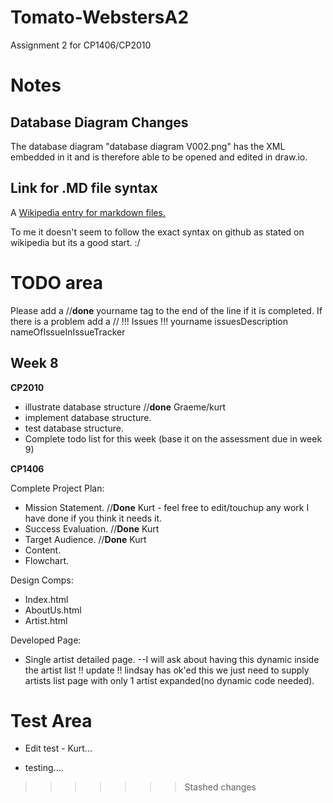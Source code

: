 Tomato-WebstersA2
=================

Assignment 2 for CP1406/CP2010

# Notes

Database Diagram Changes
------------------------
The database diagram "database diagram V002.png" has the XML embedded in it and is therefore able to be opened and edited in draw.io.

Link for .MD file syntax
------------------------
A [Wikipedia entry for markdown files.](http://en.wikipedia.org/wiki/Markdown)

To me it doesn't seem to follow the exact syntax on github as stated on wikipedia but its a good start. :/


# TODO area

Please add a //**done** yourname tag to the end of the line if it is completed.
If there is a problem add a // !!! Issues !!! yourname issuesDescription nameOfIssueInIssueTracker

Week 8
------

**CP2010**

* illustrate database structure //**done** Graeme/kurt
* implement database structure.
* test database structure.
* Complete todo list for this week (base it on the assessment due in week 9)

**CP1406**

Complete Project Plan:
* Mission Statement.    //**Done** Kurt - feel free to edit/touchup any work I have done if you think it needs it.
* Success Evaluation.   //**Done** Kurt
* Target Audience.      //**Done** Kurt
* Content.
* Flowchart.

Design Comps:
* Index.html
* AboutUs.html
* Artist.html

Developed Page:
* Single artist detailed page. --I will ask about having this dynamic inside the artist list !! update !! lindsay has ok'ed this we just need to supply artists list page with only 1 artist expanded(no dynamic code needed).







# Test Area

 * Edit test - Kurt...

 * testing....



>>>>>>> Stashed changes


